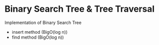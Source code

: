 # Binary Search Tree & Tree Traversal

Implementation of Binary Search Tree

- insert method (BigO(log n))
- find method (BigO(log n))
